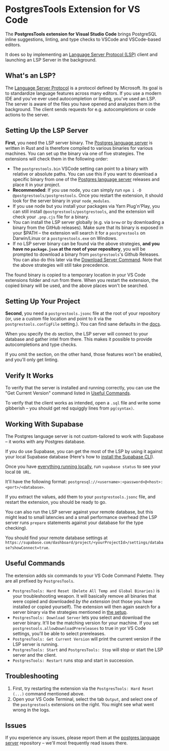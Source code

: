 # PostgresTools Extension for VS Code

The **PostgresTools extension for Visual Studio Code** brings PostgreSQL inline suggestions, linting, and type checks to VSCode and VSCode-based editors.

It does so by implementing an [Language Server Protocol (LSP)](#whats-an-lsp) client and launching an LSP Server in the background.

## What's an LSP?

The [Language Server Protocol](https://microsoft.github.io/language-server-protocol/) is a protocol defined by Microsoft. Its goal is to standardize language features across many editors. If you use a modern IDE and you've ever used autocompletion or linting, you've used an LSP. The server is aware of the files you have opened and analyzes them in the background. The client sends requests for e.g. autocompletions or code actions to the server.

## Setting Up the LSP Server

**First**, you need the LSP server binary. The [Postgres language server](https://github.com/supabase-community/postgres-language-server) is written in Rust and is therefore compiled to various binaries for various machines. You can set up the binary via one of five strategies. The extensions will check them in the following order:

- The `postgrestools.bin` VSCode setting can point to a binary with relative or absolute paths. You can use this if you want to download a specific binary from one of the [Postgres language server](https://github.com/supabase-community/postgres-language-server) releases and place it in your project.
- **Recommended**: If you use node, you can simply run `npm i -D @postgrestools/postgrestools`. Once you restart the extension, it should look for the server binary in your `node_modules`.
- If you use node but you install your packages via Yarn Plug'n'Play, you can still install `@postgrestools/postgrestools`, and the extension will check your `.pnp.cjs` file for a binary.
- You can install the LSP server globally (e.g. via `brew` or by downloading a binary from the GitHub releases). Make sure that its binary is exposed in your $PATH – the extension will search it for a `postgrestools` on Darwin/Linux or a `postgrestools.exe` on Windows.
- If no LSP server binary can be found via the above strategies, **and you have no `package.json` at the root of your repository**, you will be prompted to download a binary from `postgrestools`'s Github Releases. You can also do this later via the [Download Server Command](#useful-commands). Note that the above strategies will still take precedence.

The found binary is copied to a temporary location in your VS Code extensions folder and run from there. When you restart the extension, the copied binary will be used, and the above places won't be searched.

## Setting Up Your Project

**Second**, you need a `postgrestools.jsonc` file at the root of your repository (or, use a custom file location and point to it via the `postgrestools.configFile` setting.). You can find sane defaults in the [docs](https://pgtools.dev/#configuration).

When you specify the `db` section, the LSP server will connect to your database and gather intel from there. This makes it possible to provide autocompletions and type checks.

If you omit the section, on the other hand, those features won't be enabled, and you'll only get linting.

## Verify It Works

To verify that the server is installed and running correctly, you can use the "Get Current Version" command listed in [Useful Commands](#useful-commands).

To verify that the client works as intended, open a `.sql` file and write some gibberish – you should get red squiggly lines from `pg(syntax)`.

## Working With Supabase

The Postgres language server is not custom-tailored to work with Supabase – it works with any Postgres database.

If you do use Supabase, you can get the most of the LSP by using it against your local Supabase database (Here's how to [install the Supabase CLI](https://supabase.com/docs/guides/local-development)).

Once you have [everything running locally](https://supabase.com/docs/guides/local-development/cli/getting-started), run `supabase status` to see your local `DB URL`.

It'll have the following format: `postgresql://<username>:<password>@<host>:<port>/<database>`.

If you extract the values, add them to your `postgrestools.jsonc` file, and restart the extension, you should be ready to go.

You can also run the LSP server against your remote database, but this might lead to small latencies and a small performance overhead (the LSP server runs `prepare` statements against your database for the type checking).

You should find your remote database settings at `https://supabase.com/dashboard/project/<yourProjectId>/settings/database?showConnect=true`.

## Useful Commands

The extension adds six commands to your VS Code Command Palette. They are all prefixed by `PostgresTools`.

- `PostgresTools: Hard Reset (Delete All Temp and Global Binaries)` is your troubleshooting weapon. It will basically remove all binaries that were copied and downloaded _by the extension_ (not those you have installed or copied yourself). The extension will then again search for a server binary via the strategies mentioned in [the setup](#setting-up-the-lsp-server).
- `PostgresTools: Download Server` lets you select and download the server binary. It'll be the matching version for your machine. If you set `postgrestools.allowDownloadPrereleases` to true in yor VS Code settings, you'll be able to select prereleases.
- `PostgresTools: Get Current Version` will print the current version if the LSP server is running.
- `PostgresTools: Start` and `PostgresTools: Stop` will stop or start the LSP server and the client.
- `PostgresTools: Restart` runs stop and start in succession.

## Troubleshooting

1. First, try restarting the extension via the `PostgresTools: Hard Reset (...)` command mentioned above.
2. Open your VS Code Terminal, select the tab `Output`, and select one of the `postgrestools` extensions on the right. You might see what went wrong in the logs.

## Issues

If you experience any issues, please report them at the [postgres language server](https://github.com/supabase-community/postgres-language-server) repository – we'll most frequently read issues there.
